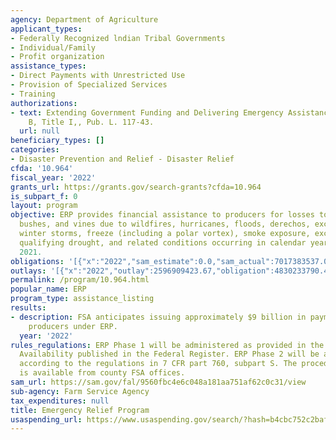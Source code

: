 ```yaml
---
agency: Department of Agriculture
applicant_types:
- Federally Recognized lndian Tribal Governments
- Individual/Family
- Profit organization
assistance_types:
- Direct Payments with Unrestricted Use
- Provision of Specialized Services
- Training
authorizations:
- text: Extending Government Funding and Delivering Emergency Assistance Act, Division
    B, Title I,, Pub. L. 117-43.
  url: null
beneficiary_types: []
categories:
- Disaster Prevention and Relief - Disaster Relief
cfda: '10.964'
fiscal_year: '2022'
grants_url: https://grants.gov/search-grants?cfda=10.964
is_subpart_f: 0
layout: program
objective: ERP provides financial assistance to producers for losses to crops, trees,
  bushes, and vines due to wildfires, hurricanes, floods, derechos, excessive heat,
  winter storms, freeze (including a polar vortex), smoke exposure, excessive moisture,
  qualifying drought, and related conditions occurring in calendar years 2020 and
  2021.
obligations: '[{"x":"2022","sam_estimate":0.0,"sam_actual":7017383537.0,"usa_spending_actual":4830233790.42},{"x":"2023","sam_estimate":650000000.0,"sam_actual":0.0,"usa_spending_actual":1126590522.91},{"x":"2024","sam_estimate":250000000.0,"sam_actual":0.0,"usa_spending_actual":48082709.33}]'
outlays: '[{"x":"2022","outlay":2596909423.67,"obligation":4830233790.42},{"x":"2023","outlay":337817266.12,"obligation":1126590522.91},{"x":"2024","outlay":2867764.28,"obligation":48082709.33}]'
permalink: /program/10.964.html
popular_name: ERP
program_type: assistance_listing
results:
- description: FSA anticipates issuing approximately $9 billion in payments to eligible
    producers under ERP.
  year: '2022'
rules_regulations: ERP Phase 1 will be administered as provided in the Notice of Funds
  Availability published in the Federal Register. ERP Phase 2 will be administered
  according to the regulations in 7 CFR part 760, subpart S. The procedural handbook
  is available from county FSA offices.
sam_url: https://sam.gov/fal/9560fbc4e6c048a181aa751af62c0c31/view
sub-agency: Farm Service Agency
tax_expenditures: null
title: Emergency Relief Program
usaspending_url: https://www.usaspending.gov/search/?hash=b4cbc752c2baf9695a138ba5c5b49404
---
```

